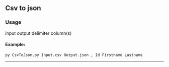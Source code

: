 ## Csv to json

### Usage 
input output delimiter column(s) <br /> 

#### Example: 
`py CsvToJson.py Input.csv Output.json , Id Firstname Lastname`

---
